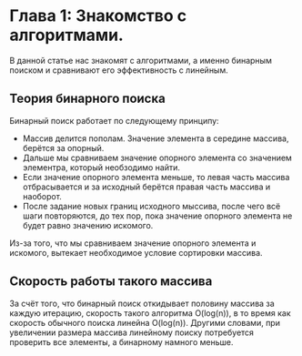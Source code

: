 
# Глава 1: Знакомство с алгоритмами.
В данной статье нас знакомят с алгоритмами, а именно бинарным поиском и сравнивают его эффективность с линейным.
## Теория бинарного поиска
Бинарный поиск работает по следующему принципу:
- Массив делится пополам. Значение элемента в середине массива, берётся за опорный.
- Дальше мы сравниваем значение опорного элемента со значением элементра, который необзодимо найти.
- Если значение опорного элемента меньше, то левая часть массива отбрасывается и за исходный берётся правая часть массива и наоборот.
- После задание новых границ исходного мыссива, после чего всё шаги повторяются, до тех пор, пока значение опорного элемента не будет равно значению искомого.

Из-за того, что мы сравниваем значение опорного элемента и искомого, вытекает необходимое условие сортировки массива.

## Скорость работы такого массива
За счёт того, что бинарный поиск откидывает половину массива за каждую итерацию, скорость такого алгоритма O(log(n)),
в то время как скорость обычного поиска линейна O(log(n)). Другими словами, при увеличении размера массива линейному поиску потребуется
проверить все элементы, а бинарному намного меньше.